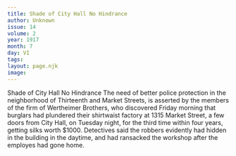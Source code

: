 ```yaml
---
title: Shade of City Hall No Hindrance
author: Unknown
issue: 14
volume: 2
year: 1917
month: 7
day: VI
tags:
layout: page.njk
image:
---
```

Shade of City Hall No Hindrance   The need of better police protection in the neighborhood of Thirteenth and Market Streets, is asserted by the members of the firm of Wertheimer Brothers, who discovered Friday morning that burglars had plundered their shirtwaist factory at 1315 Market Street, a few doors from City Hall, on Tuesday night, for the third time within four years, getting silks worth $1000.   Detectives said the robbers evidently had hidden in the building in the daytime, and had ransacked the workshop after the employes had gone home.   


